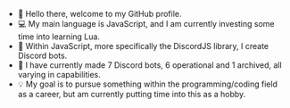 - 👋 Hello there, welcome to my GitHub profile.
- 💻 My main language is JavaScript, and I am currently investing some time into learning Lua.
- 🤖 Within JavaScript, more specifically the DiscordJS library, I create Discord bots.
- 🎈 I have currently made 7 Discord bots, 6 operational and 1 archived, all varying in capabilities.
- 💡 My goal is to pursue something within the programming/coding field as a career, but am currently putting time into this as a hobby.
